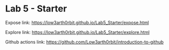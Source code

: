 # Lab 5 - Starter

Expose link:
https://low3arth0rbit.github.io/Lab5_Starter/expose.html

Explore link:
https://low3arth0rbit.github.io/Lab5_Starter/explore.html

Github actions link:
https://github.com/Low3arth0rbit/introduction-to-github
